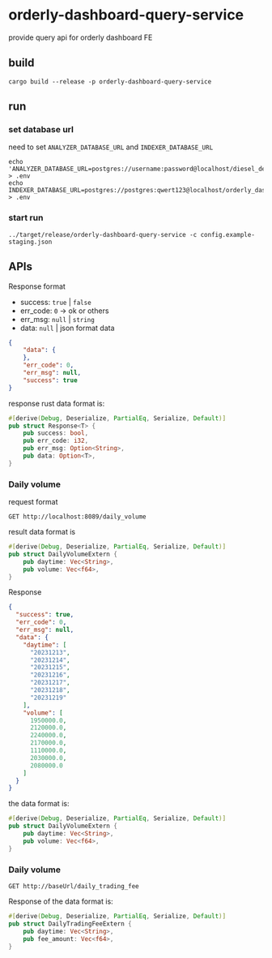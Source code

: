 # orderly-dashboard-query-service
provide query api for orderly dashboard FE
## build
```shell
cargo build --release -p orderly-dashboard-query-service
```
## run
### set database url
need to set `ANALYZER_DATABASE_URL` and `INDEXER_DATABASE_URL`
```shell
echo 'ANALYZER_DATABASE_URL=postgres://username:password@localhost/diesel_demo_analyzer\nINDEXER_DATABASE_URL=postgres://postgres:qwert123@localhost/diesel_demo_indexer' > .env
echo INDEXER_DATABASE_URL=postgres://postgres:qwert123@localhost/orderly_dashboard_indexer > .env
```
### start run
```shell
../target/release/orderly-dashboard-query-service -c config.example-staging.json
```
## APIs
Response format
* success: `true` | `false`
* err_code: `0` -> ok or others
* err_msg: `null` | `string`
* data: `null` | json format data
```json
{
    "data": {
    },
    "err_code": 0,
    "err_msg": null,
    "success": true
}
```
response rust data format is:
```rust
#[derive(Debug, Deserialize, PartialEq, Serialize, Default)]
pub struct Response<T> {
    pub success: bool,
    pub err_code: i32,
    pub err_msg: Option<String>,
    pub data: Option<T>,
}
```
### Daily volume
request format
```
GET http://localhost:8089/daily_volume
```
result data format is
```rust
#[derive(Debug, Deserialize, PartialEq, Serialize, Default)]
pub struct DailyVolumeExtern {
    pub daytime: Vec<String>,
    pub volume: Vec<f64>,
}
```
Response
```json
{
  "success": true,
  "err_code": 0,
  "err_msg": null,
  "data": {
    "daytime": [
      "20231213",
      "20231214",
      "20231215",
      "20231216",
      "20231217",
      "20231218",
      "20231219"
    ],
    "volume": [
      1950000.0,
      2120000.0,
      2240000.0,
      2170000.0,
      1110000.0,
      2030000.0,
      2080000.0
    ]
  }
}
```
the data format is:
```rust
#[derive(Debug, Deserialize, PartialEq, Serialize, Default)]
pub struct DailyVolumeExtern {
    pub daytime: Vec<String>,
    pub volume: Vec<f64>,
}
```
### Daily volume
```
GET http://baseUrl/daily_trading_fee
```
Response of the data format is:
```rust
#[derive(Debug, Deserialize, PartialEq, Serialize, Default)]
pub struct DailyTradingFeeExtern {
    pub daytime: Vec<String>,
    pub fee_amount: Vec<f64>,
}
```